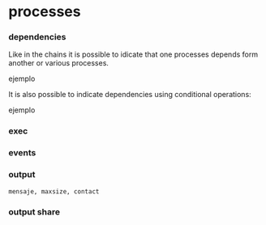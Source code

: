 # processes

### dependencies

Like in the chains it is possible to idicate that one processes depends form another or various processes.

ejemplo

It is also possible to indicate dependencies using conditional operations:

ejemplo

### exec

### events

### output
    mensaje, maxsize, contact
### output share